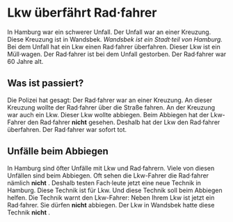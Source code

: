# Lkw überfährt Rad·fahrer

In Hamburg war ein schwerer Unfall. Der Unfall war an einer Kreuzung. Diese Kreuzung ist in Wandsbek. 
*Wandsbek ist ein Stadt·teil von Hamburg.* Bei dem Unfall hat ein Lkw einen Rad·fahrer überfahren. Dieser Lkw ist ein Müll·wagen. Der Rad·fahrer ist bei dem Unfall gestorben. Der Rad·fahrer war 60 Jahre alt. 

## Was ist passiert?
Die Polizei hat gesagt: Der Rad·fahrer war an einer Kreuzung. An dieser Kreuzung wollte der Rad·fahrer über die Straße fahren. An der Kreuzung war auch ein Lkw. Dieser Lkw wollte abbiegen. Beim Abbiegen hat der Lkw-Fahrer den Rad·fahrer **nicht** gesehen. Deshalb hat der Lkw den Rad·fahrer überfahren. Der Rad·fahrer war sofort tot. 

## Unfälle beim Abbiegen
In Hamburg sind öfter Unfälle mit Lkw und Rad·fahrern. Viele von diesen Unfällen sind beim Abbiegen. Oft sehen die Lkw-Fahrer die Rad·fahrer nämlich **nicht** . Deshalb testen Fach·leute jetzt eine neue Technik in Hamburg. Diese Technik ist für Lkw. Und diese Technik soll beim Abbiegen helfen. Die Technik warnt den Lkw-Fahrer: Neben Ihrem Lkw ist jetzt ein Rad·fahrer. Sie dürfen **nicht** abbiegen. Der Lkw in Wandsbek hatte diese Technik **nicht** . 

